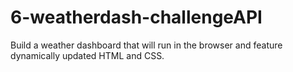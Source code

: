 # 6-weatherdash-challengeAPI
Build a weather dashboard that will run in the browser and feature dynamically updated HTML and CSS.
